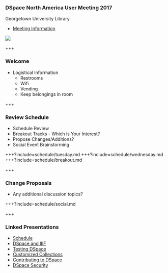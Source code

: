 ### DSpace North America User Meeting 2017 

Georgetown University Library

* [Meeting Information](https://www.library.georgetown.edu/node/19724)

![](https://www.library.georgetown.edu/sites/default/files/library-logo.png)

+++

### Welcome

* Logistical Information
  * Restrooms
  * Wifi
  * Vending
  * Keep belongings in room

+++

### Review Schedule

* Schedule Review
* Breakout Tracks - Which is Your Interest?
* Propose Changes/Additions?
* Social Event Brainstorming 

+++?include=schedule/tuesday.md
+++?include=schedule/wednesday.md
+++?include=schedule/breakout.md

+++

### Change Proposals

* Any additional discussion topics?

+++?include=schedule/social.md

+++

### Linked Presentations
* [Schedule](?p=schedule)
* [DSpace and IIIF](?p=dspaceIIIF)
* [Testing DSpace](?p=testingDSpace)
* [Customized Collections](?p=customizedCollections)
* [Contributing to DSpace](?p=contributingToDSpace)
* [DSpace Security](?p=dspaceSecurity)

